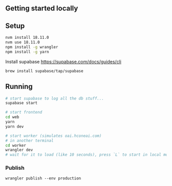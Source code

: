 ## Getting started locally

## Setup

```bash
nvm install 18.11.0
nvm use 18.11.0
npm install -g wrangler
npm install -g yarn
```

Install supabase https://supabase.com/docs/guides/cli

```
brew install supabase/tap/supabase
```

## Running

```bash
# start supabase to log all the db stuff...
supabase start

# start frontend
cd web
yarn
yarn dev

# start worker (simulates oai.hconeai.com)
# in another terminal
cd worker
wrangler dev
# wait for it to load (like 10 seconds), press `L` to start in local mode
```

### Publish

```
wrangler publish --env production
```
